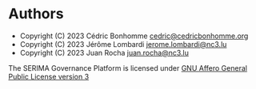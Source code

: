 # Authors

* Copyright (C) 2023 Cédric Bonhomme <cedric@cedricbonhomme.org>
* Copyright (C) 2023 Jérôme Lombardi <jerome.lombardi@nc3.lu>
* Copyright (C) 2023 Juan Rocha <juan.rocha@nc3.lu>

The SERIMA Governance Platform is licensed under
[GNU Affero General Public License version 3](https://www.gnu.org/licenses/agpl-3.0.html)
